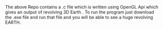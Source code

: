 The above Repo contains a .c file which is written using OpenGL Api which gives an output of revolving 3D Earth .
To run the program just download the .exe file and run that file and you will be able to see a huge revolving EARTH.
